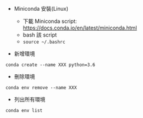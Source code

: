 - Miniconda 安裝(Linux)
  - 下載 Miniconda script: https://docs.conda.io/en/latest/miniconda.html
  - bash 該 script
  - ```source ~/.bashrc```

- 新增環境

```
conda create --name XXX python=3.6
```

- 刪除環境

```
conda env remove --name XXX
```

- 列出所有環境

```
conda env list
```

